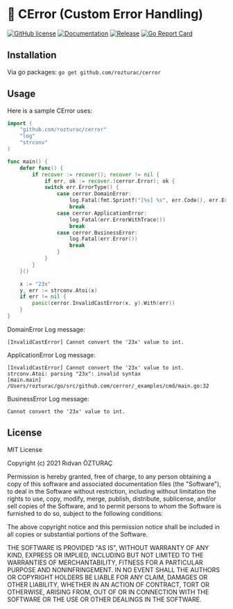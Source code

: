 #  🥷  CError (Custom Error Handling)

[![GitHub license](https://img.shields.io/github/license/rozturac/cerror.svg?color=24B898&style=for-the-badge&logo=go&logoColor=ffffff)](https://github.com/rozturac/cerror/blob/main/LICENSE)
[![Documentation](https://img.shields.io/badge/godoc-reference-blue.svg?color=24B898&style=for-the-badge&logo=go&logoColor=ffffff)](https://pkg.go.dev/github.com/rozturac/cerror)
[![Release](https://img.shields.io/github/tag/rozturac/cerror.svg?label=release&color=24B898&logo=github&style=for-the-badge)](https://github.com/rozturac/cerror/releases/latest)
[![Go Report Card](https://img.shields.io/badge/go%20report-A%2B-green?style=for-the-badge)](https://goreportcard.com/report/github.com/rozturac/cerror)

## Installation

Via go packages:
```go get github.com/rozturac/cerror```

## Usage

Here is a sample CError uses:

```go
import (
    "github.com/rozturac/cerror"
    "log"
    "strconv"
)

func main() {
    defer func() {
        if recover := recover(); recover != nil {
            if err, ok := recover.(cerror.Error); ok {
            switch err.ErrorType() {
                case cerror.DomainError:
                    log.Fatal(fmt.Sprintf("[%s] %s", err.Code(), err.Error()))
                    break
                case cerror.ApplicationError:
                    log.Fatal(err.ErrorWithTrace())
                    break
                case cerror.BusinessError:
                    log.Fatal(err.Error())
                    break
                }
            }
        }
    }()

    x := "23x"
    y, err := strconv.Atoi(x)
    if err != nil {
        panic(cerror.InvalidCastError(x, y).With(err))
    }
}
```

DomainError Log message:
``` shell
[InvalidCastError] Cannot convert the '23x' value to int.
```

ApplicationError Log message:
``` shell
[InvalidCastError] Cannot convert the '23x' value to int.
strconv.Atoi: parsing "23x": invalid syntax
[main.main] /Users/rozturac/go/src/github.com/cerror/_examples/cmd/main.go:32
```

BusinessError Log message:
``` shell
Cannot convert the '23x' value to int.
```

## License

MIT License

Copyright (c) 2021 Rıdvan ÖZTURAÇ

Permission is hereby granted, free of charge, to any person obtaining a copy
of this software and associated documentation files (the "Software"), to deal
in the Software without restriction, including without limitation the rights
to use, copy, modify, merge, publish, distribute, sublicense, and/or sell
copies of the Software, and to permit persons to whom the Software is
furnished to do so, subject to the following conditions:

The above copyright notice and this permission notice shall be included in all
copies or substantial portions of the Software.

THE SOFTWARE IS PROVIDED "AS IS", WITHOUT WARRANTY OF ANY KIND, EXPRESS OR
IMPLIED, INCLUDING BUT NOT LIMITED TO THE WARRANTIES OF MERCHANTABILITY,
FITNESS FOR A PARTICULAR PURPOSE AND NONINFRINGEMENT. IN NO EVENT SHALL THE
AUTHORS OR COPYRIGHT HOLDERS BE LIABLE FOR ANY CLAIM, DAMAGES OR OTHER
LIABILITY, WHETHER IN AN ACTION OF CONTRACT, TORT OR OTHERWISE, ARISING FROM,
OUT OF OR IN CONNECTION WITH THE SOFTWARE OR THE USE OR OTHER DEALINGS IN THE
SOFTWARE.
